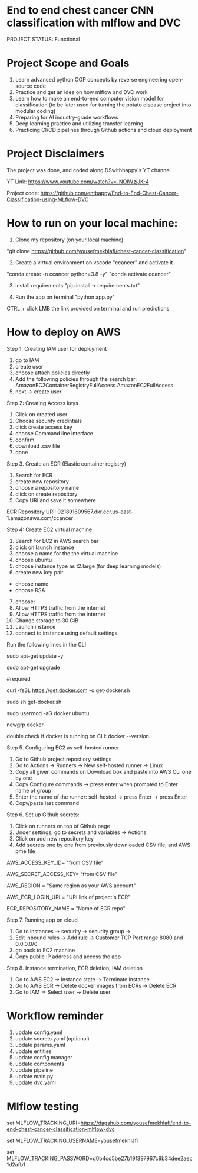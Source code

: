 # End to end chest cancer CNN classification with mlflow and DVC

PROJECT STATUS: Functional

# Project Scope and Goals

1. Learn advanced python OOP concepts by reverse engineering open-source code
2. Practice and get an idea on how mlflow and DVC work  
3. Learn how to make an end-to-end computer vision model for classification (to be later used for turning the potato disease project into modular coding)
4. Preparing for AI industry-grade workflows
5. Deep learning practice and utilizing transfer learning
6. Practicing CI/CD pipelines through Github actions and cloud deployment


# Project Disclaimers 

The project was done, and coded along DSwithbappy's YT channel 

YT Link: https://www.youtube.com/watch?v=-NOIWzjJK-4

Project code: https://github.com/entbappy/End-to-End-Chest-Cancer-Classification-using-MLflow-DVC

# How to run on your local machine: 

1. Clone my repository (on your local machine)

"git clone https://github.com/yousefmekhlafi/chest-cancer-classification"

2. Create a virtual environment on vscode "ccancer" and activate it

"conda create -n ccancer python=3.8 -y"
"conda activate ccancer"

3. install requirements
"pip install -r requirements.txt"

4. Run the app on terminal
"python app.py"

CTRL + click LMB the link provided on terminal and run predictions  


# How to deploy on AWS 

Step 1: Creating IAM user for deployment 

1. go to IAM
2. create user 
3. choose attach policies directly 
4. Add the following policies through the search bar:
AmazonEC2ContainerRegistryFullAccess
AmazonEC2FullAccess
5. next -> create user 


Step 2: Creating Access keys

1. Click on created user  
2. Choose security credintials
3. click create access key
4. choose Command line interface 
5. confirm 
6. download .csv file
7. done


Step 3. Create an ECR (Elastic container registry)

1. Search for ECR
2. create new repository
3. choose a repository name 
4. click on create repository
5. Copy URI and save it somewhere 

ECR Repository URI:
021891609567.dkr.ecr.us-east-1.amazonaws.com/ccancer

Step 4: Create EC2 virtual machine

1. Search for EC2 in AWS search bar
2. click on launch instance
3. choose a name for the the virtual machine
4. choose ubuntu 
5. choose instance type as t2.large (for deep learning models)
6. create new key pair
- choose name
- choose RSA
7. choose:
1. Allow HTTPS traffic from the internet
2. Allow HTTPS traffic from the internet 
8. Change storage to 30 GiB
9. Launch instance
10. connect to instance using default settings

Run the following lines in the CLI

sudo apt-get update -y

sudo apt-get upgrade

#required

curl -fsSL https://get.docker.com -o get-docker.sh

sudo sh get-docker.sh

sudo usermod -aG docker ubuntu

newgrp docker

double check if docker is running on CLI:
docker --version


Step 5. Configuring EC2 as self-hosted runner

1. Go to Github project repostiory settings
2. Go to Actions -> Runners -> New self-hosted runner -> Linux
3. Copy all given commands on Download box and paste into AWS CLI one by one
4. Copy Configure commands -> press enter when prompted to Enter name of group
5. Enter the name of the runner: self-hosted -> press Enter -> press Enter
6. Copy/paste last command 

Step 6. Set up Github secrets: 

1. Click on runners on top of Github page
2. Under settings, go to secrets and variables -> Actions
3. Click on add new repository key
4. Add secrets one by one from previously downloaded CSV file, and AWS pme file

AWS_ACCESS_KEY_ID= "from CSV file"

AWS_SECRET_ACCESS_KEY= "from CSV file"

AWS_REGION = "Same region as your AWS account"

AWS_ECR_LOGIN_URI = "URI link of project's ECR"

ECR_REPOSITORY_NAME = "Name of ECR repo"

Step 7. Running app on cloud

1. Go to instances -> security -> security group -> 
2. Edit inbound rules -> Add rule -> Customer TCP Port range 8080 and 0.0.0.0/0
3. go back to EC2 machine
4. Copy public IP address and access the app

Step 8. Instance termination, ECR deletion, IAM deletion

1. Go to AWS EC2 -> Instance state -> Terminate instance
2. Go to AWS ECR -> Delete docker images from ECRs -> Delete ECR  
3. Go to IAM -> Select user -> Delete user



# Workflow reminder

1. update config.yaml
2. update secrets.yaml (optional)
3. update params.yaml
4. update entities 
5. update config manager
6. update components 
7. update pipeline
8. update main.py
9. update dvc.yaml


# Mlflow testing 

set MLFLOW_TRACKING_URI=https://dagshub.com/yousefmekhlafi/end-to-end-chest-cancer-classification-mlflow-dvc

set MLFLOW_TRACKING_USERNAME=yousefmekhlafi 

set MLFLOW_TRACKING_PASSWORD=d0b4cd5be27b19f397967c9b34dee2aec1d2afb1




